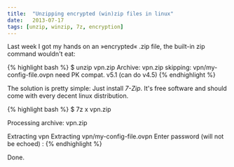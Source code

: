 ```yaml
---
title:  "Unzipping encrypted (win)zip files in linux"
date:   2013-07-17
tags: [unzip, winzip, 7z, encryption]
---
```


Last week I got my hands on an »encrypted« .zip file, the built-in zip command wouldn't eat:

{% highlight bash %}
 $ unzip vpn.zip
  Archive: vpn.zip
      skipping: vpn/my-config-file.ovpn  need PK compat. v5.1 (can do v4.5)
{% endhighlight %}

The solution is pretty simple: Just install *7-Zip*. It's free software and should come with every decent linux distribution.

{% highlight bash %}
 $ 7z x vpn.zip

 Processing archive: vpn.zip

 Extracting  vpn
 Extracting  vpn/my-config-file.ovpn
 Enter password (will not be echoed) :
{% endhighlight %}


Done.
